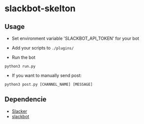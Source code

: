 # slackbot-skelton

## Usage

- Set environment variable 'SLACKBOT_API_TOKEN' for your bot

- Add your scripts to `./plugins/`

- Run the bot

```
python3 run.py
```

- If you want to manually send post:

```
python3 post.py [CHANNEL_NAME] [MESSAGE]
```

## Dependencie

- [Slacker](https://github.com/os/slacker)
- [slackbot](https://github.com/lins05/slackbot)
